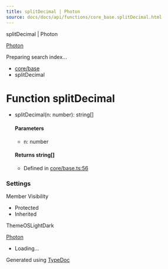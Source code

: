 ```yaml
---
title: splitDecimal | Photon
source: docs/docs/api/functions/core_base.splitDecimal.html
---
```


splitDecimal | Photon

[Photon](../index.md)




Preparing search index...

* [core/base](../modules/core_base.md)
* splitDecimal

# Function splitDecimal

* splitDecimal(n: number): string[]

  #### Parameters

  + n: number

  #### Returns string[]

  + Defined in [core/base.ts:56](https://github.com/mwhite454/photon/blob/main/packages/photon/src/core/base.ts#L56)

### Settings

Member Visibility

* Protected
* Inherited

ThemeOSLightDark

[Photon](../index.md)

* Loading...

Generated using [TypeDoc](https://typedoc.org/)
